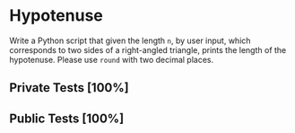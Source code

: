 # Hypotenuse

Write a Python script that given the length `n`, by user input, which corresponds to two sides of a right-angled triangle, prints the length of the hypotenuse. Please use `round` with two decimal places.



## Private Tests [100%]

## Public Tests [100%]
